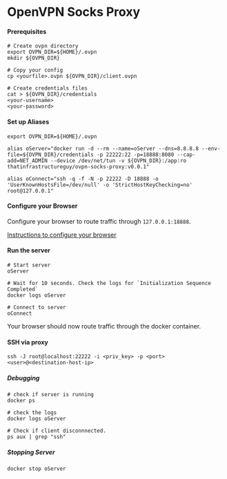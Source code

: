 # OpenVPN Socks Proxy


#### Prerequisites

```
# Create ovpn directory
export OVPN_DIR=${HOME}/.ovpn
mkdir ${OVPN_DIR} 

# Copy your config
cp <yourfile>.ovpn ${OVPN_DIR}/client.ovpn

# Create credentials files
cat > ${OVPN_DIR}/credentials
<your-username>
<your-password>
```

#### Set up Aliases

```
export OVPN_DIR=${HOME}/.ovpn

alias oServer="docker run -d --rm --name=oServer --dns=8.8.8.8 --env-file=${OVPN_DIR}/credentials -p 22222:22 -p=18888:8080 --cap-add=NET_ADMIN --device /dev/net/tun -v ${OVPN_DIR}:/app:ro thatinfrastructureguy/ovpn-socks-proxy:v0.0.1"

alias oConnect="ssh -q -f -N -p 22222 -D 18888 -o 'UserKnownHostsFile=/dev/null' -o 'StrictHostKeyChecking=no' root@127.0.0.1"
```

#### Configure your Browser

Configure your browser to route traffic through `127.0.0.1:18888`. 

[Instructions to configure your browser](https://linuxize.com/post/how-to-setup-ssh-socks-tunnel-for-private-browsing/#configuring-your-browser-to-use-proxy)

#### Run the server

```
# Start server
oServer

# Wait for 10 seconds. Check the logs for `Initialization Sequence Completed`
docker logs oServer

# Connect to server
oConnect
```

Your browser should now route traffic through the docker container.


#### SSH via proxy

```
ssh -J root@localhost:22222 -i <priv_key> -p <port> <user>@<destination-host-ip>
```

##### Debugging

```
# check if server is running
docker ps

# check the logs
docker logs oServer

# Check if client disconnnected.
ps aux | grep "ssh"
```

##### Stopping Server

```
docker stop oServer
```
